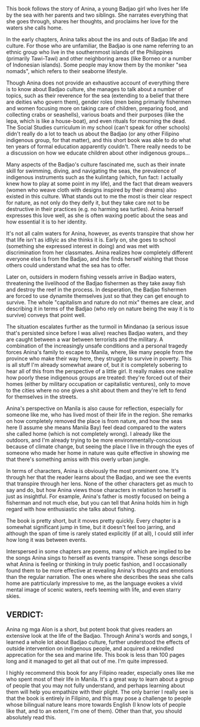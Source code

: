 
This book follows the story of Anina, a young Badjao girl who lives her life by the sea with her parents and two siblings. She narrates everything that she goes through, shares her thoughts, and proclaims her love for the waters she calls home.  
  
In the early chapters, Anina talks about the ins and outs of Badjao life and culture. For those who are unfamiliar, the Badjao is one name referring to an ethnic group who live in the southernmost islands of the Philippines (primarily Tawi-Tawi) and other neighboring areas (like Borneo or a number of Indonesian islands). Some people may know them by the moniker "sea nomads", which refers to their seaborne lifestyle.  
  
Though Anina does not provide an exhaustive account of everything there is to know about Badjao culture, she manages to talk about a number of topics, such as their reverence for the sea (extending to a belief that there are deities who govern them), gender roles (men being primarily fishermen and women focusing more on taking care of children, preparing food, and collecting crabs or seashells), various boats and their purposes (like the lepa, which is like a house-boat), and even rituals for mourning the dead. The Social Studies curriculum in my school (can't speak for other schools) didn't really do a lot to teach us about the Badjao (or any other Filipino indigenous group, for that matter), and this short book was able to do what ten years of formal education apparently couldn't. There really needs to be a discussion on how we educate children about other indigenous groups...  
  
Many aspects of the Badjao's culture fascinated me, such as their innate skill for swimming, diving, and navigating the seas, the prevalence of indigenous instruments such as the kulintang (which, fun fact: I actually knew how to play at some point in my life), and the fact that dream weavers (women who weave cloth with designs inspired by their dreams) also existed in this culture. What stands out to me the most is their clear respect for nature, as not only do they deify it, but they take care not to be destructive in their practices (e.g. no harming sea turtles). Anina herself expresses this love well, as she is often waxing poetic about the seas and how essential it is to her identity.  
  
It's not all calm waters for Anina, however, as events transpire that show her that life isn't as idllyic as she thinks it is. Early on, she goes to school (something she expressed interest in doing) and was met with discrimination from her classmates. Anina realizes how completely different everyone else is from the Badjao, and she finds herself wishing that those others could understand what the sea has to offer.  
  
Later on, outsiders in modern fishing vessels arrive in Badjao waters, threatening the livelihood of the Badjao fishermen as they take away fish and destroy the reef in the process. In desperation, the Badjao fishermen are forced to use dynamite themselves just so that they can get enough to survive. The whole "capitalism and nature do not mix" themes are clear, and describing it in terms of the Badjao (who rely on nature being the way it is to survive) conveys that point well.  
  
The situation escalates further as the turmoil in Mindanao (a serious issue that's persisted since before I was alive) reaches Badjao waters, and they are caught between a war between terrorists and the military. A combination of the increasingly unsafe conditions and a personal tragedy forces Anina's family to escape to Manila, where, like many people from the province who make their way here, they struggle to survive in poverty. This is all stuff I'm already somewhat aware of, but it is completely sobering to hear all of this from the perspective of a little girl. It really makes one realize how poorly these indigenous groups are treated: they're forced out of their homes (either by military occupation or capitalistic ventures), only to move to the cities where no one gives a shit about them and they're left to fend for themselves in the streets.  
  
Anina's perspective on Manila is also cause for reflection, especially for someone like me, who has lived most of their life in the region. She remarks on how completely removed the place is from nature, and how the seas here (I assume she means Manila Bay) feel dead compared to the waters she called home (which is not completely wrong). I already like the outdoors, and I'm already trying to be more environmentally-conscious because of climate change, but seeing the place I live in through the eyes of someone who made her home in nature was quite effective in showing me that there's something amiss with this overly urban jungle.  
  
In terms of characters, Anina is obviously the most prominent one. It's through her that the reader learns about the Badjao, and we see the events that transpire through her lens. None of the other characters get as much to say and do, but how Anina views those characters in relation to herself is just as insightful. For example, Anina's father is mostly focused on being a fisherman and not much else, but you can tell that Anina holds him in high regard with how enthusiastic she talks about fishing.  
  
The book is pretty short, but it moves pretty quickly. Every chapter is a somewhat significant jump in time, but it doesn't feel too jarring, and although the span of time is rarely stated explicitly (if at all), I could still infer how long it was between events.  
  
Interspersed in some chapters are poems, many of which are implied to be the songs Anina sings to herself as events transpire. These songs describe what Anina is feeling or thinking in truly poetic fashion, and I occasionally found them to be more effective at revealing Anina's thoughts and emotions than the regular narration. The ones where she describes the seas she calls home are patrticularly impressive to me, as the language evokes a vivid mental image of scenic waters, reefs teeming with life, and even starry skies.  

## VERDICT:  
  
Anina ng mga Alon is a short, but potent book that gives readers an extensive look at the life of the Badjao. Through Anina's words and songs, I learned a whole lot about Badjao culture, further understood the effects of outside intervention on indigenous people, and acquired a rekindled apprecation for the sea and marine life. This book is less than 100 pages long and it managed to get all that out of me. I'm quite impressed.  
  
I highly recommend this book for any Filipino reader, especially ones like me who spent most of their life in Manila. It's a great way to learn about a group of people that you may not fully understand, and perhaps learning about them will help you empathize with their plight. The only barrier I really see is that the book is entirely in Filipino, and this may pose a challenge to people whose bilingual nature leans more towards English (I know lots of people like that, and to an extent, I'm one of them). Other than that, you should absolutely read this.